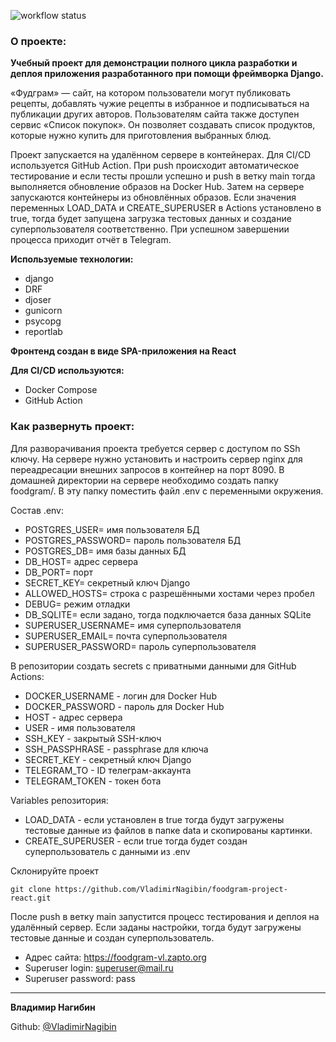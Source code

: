 ![workflow status](https://github.com/VladimirNagibin/foodgram-project-react/actions/workflows/main.yml/badge.svg)

### О проекте: 

**Учебный проект для демонстрации полного цикла разработки и деплоя приложения разработанного при помощи фреймворка Django.**

«Фудграм» — сайт, на котором пользователи могут публиковать рецепты, добавлять чужие рецепты в избранное и подписываться на публикации других авторов. Пользователям сайта также доступен сервис «Список покупок». Он позволяет создавать список продуктов, которые нужно купить для приготовления выбранных блюд.

Проект запускается на удалённом сервере в контейнерах. Для CI/CD используется GitHub Action.
При push происходит автоматическое тестирование и если тесты прошли успешно и push в ветку main тогда выполняется обновление образов на Docker Hub.
Затем на сервере запускаются контейнеры из обновлённых образов.
Если значения переменных LOAD_DATA и CREATE_SUPERUSER в Actions установлено в true, тогда будет запущена загрузка тестовых данных и создание суперпользователя соответственно. 
При успешном завершении процесса приходит отчёт в Telegram.  

**Используемые технологии:**

- django
- DRF
- djoser
- gunicorn
- psycopg
- reportlab

**Фронтенд создан в виде SPA-приложения на React** 

**Для CI/CD используются:**

- Docker Compose
- GitHub Action


### Как развернуть проект:

Для разворачивания проекта требуется сервер с доступом по SSh ключу.
На сервере нужно установить и настроить сервер nginx для переадресации внешних запросов в контейнер на порт 8090. 
В домашней директории на сервере необходимо создать папку foodgram/.
В эту папку поместить файл .env с переменными окружения.

Состав .env:
- POSTGRES_USER= имя пользователя БД
- POSTGRES_PASSWORD= пароль пользователя БД
- POSTGRES_DB= имя базы данных БД
- DB_HOST= адрес сервера
- DB_PORT= порт
- SECRET_KEY= секретный ключ Django
- ALLOWED_HOSTS= строка с разрешёнными хостами через пробел
- DEBUG= режим отладки
- DB_SQLITE= если задано, тогда подключается база данных SQLite
- SUPERUSER_USERNAME= имя суперпользователя
- SUPERUSER_EMAIL= почта суперпользователя 
- SUPERUSER_PASSWORD= пароль суперпользователя

В репозитории создать secrets с приватными данными для GitHub Actions:
- DOCKER_USERNAME - логин для Docker Hub
- DOCKER_PASSWORD - пароль для Docker Hub
- HOST - адрес сервера
- USER - имя пользователя
- SSH_KEY - закрытый SSH-ключ
- SSH_PASSPHRASE - passphrase для ключа 
- SECRET_KEY - секретный ключ Django
- TELEGRAM_TO - ID телеграм-аккаунта
- TELEGRAM_TOKEN - токен бота

Variables репозитория:
- LOAD_DATA - если установлен в true тогда будут загружены тестовые данные из файлов в папке data и скопированы картинки.
- CREATE_SUPERUSER - если true тогда будет создан суперпользователь с данными из .env

Склонируйте проект

```
git clone https://github.com/VladimirNagibin/foodgram-project-react.git
```

После push в ветку main запустится процесс тестирования и деплоя на удалённый сервер. Если заданы настройки, тогда будут загружены тестовые данные и создан суперпользователь.

- Адрес сайта: https://foodgram-vl.zapto.org
- Superuser login: superuser@mail.ru
- Superuser password: pass

____

**Владимир Нагибин** 

Github: [@VladimirNagibin](https://github.com/VladimirNagibin/)
